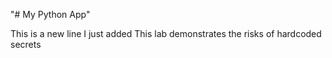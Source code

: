 "# My Python App"

This is a new line I just added
This lab demonstrates the risks of hardcoded secrets
